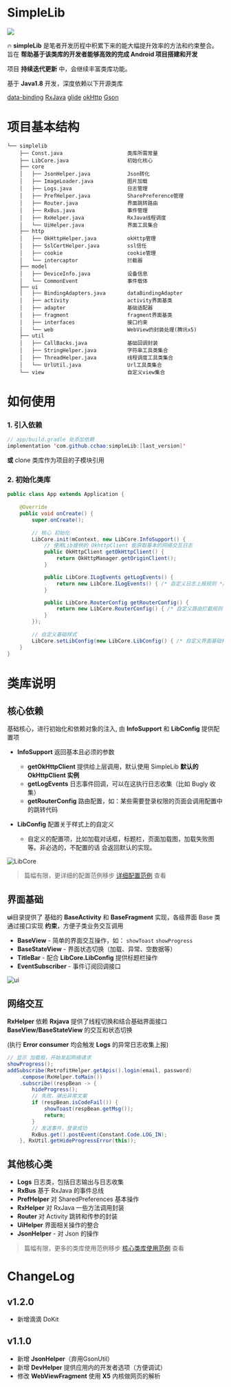 # SimpleLib
[ ![](https://api.bintray.com/packages/cchao1024/maven/simpleLib/images/download.svg) ](https://bintray.com/cchao1024/maven/simpleLib/_latestVersion)

🔥 **simpleLib** 是笔者开发历程中积累下来的能大幅提升效率的方法和约束整合。旨在 **帮助基于该类库的开发者能够高效的完成 Android 项目搭建和开发**

项目 **持续迭代更新** 中，会继续丰富类库功能。

基于 **Java1.8** 开发，深度依赖以下开源类库

 [data-binding](https://developer.android.com/topic/libraries/data-binding)   [RxJava](https://github.com/ReactiveX/RxJava)  [glide](https://github.com/bumptech/glide)  [okHttp](https://github.com/square/okhttp)  [Gson](https://github.com/google/gson)

# 项目基本结构
```
└── simplelib
    ├── Const.java                     类库所需常量
    ├── LibCore.java                   初始化核心
    ├── core                              
    │   ├── JsonHelper.java            Json转化
    │   ├── ImageLoader.java           图片加载    
    │   ├── Logs.java                  日志管理
    │   ├── PrefHelper.java            SharePreference管理
    │   ├── Router.java                界面跳转路由
    │   ├── RxBus.java                 事件管理
    │   ├── RxHelper.java              RxJava线程调度
    │   └── UiHelper.java              界面工具集合
    ├── http
    │   ├── OkHttpHelper.java          okHttp管理
    │   ├── SslCertHelper.java         ssl信任
    │   ├── cookie                     cookie管理
    │   └── intercaptor                拦截器
    ├── model
    │   ├── DeviceInfo.java            设备信息
    │   └── CommonEvent                事件载体
    ├── ui
    │   ├── BindingAdapters.java       dataBindingAdapter
    │   ├── activity                   activity界面基类
    │   ├── adapter                    基础适配器
    │   ├── fragment                   fragment界面基类
    │   ├── interfaces                 接口约束
    │   └── web                        WebView的封装处理(腾讯x5)
    ├── util
    │   ├── CallBacks.java             基础回调封装
    │   ├── StringHelper.java          字符串工具类集合
    │   ├── ThreadHelper.java          线程调度工具类集合
    │   └── UrlUtil.java               Url工具类集合
    └── view                           自定义view集合
```
# 如何使用
### 1. 引入依赖

```java
// app/build.gradle 处添加依赖
implementation 'com.github.cchao:simpleLib:[last_version]'
```
 **或** clone 类库作为项目的子模块引用
### 2. 初始化类库

```java
public class App extends Application {
    
    @Override
    public void onCreate() {
        super.onCreate();
        
        // 核心 初始化
        LibCore.init(mContext, new LibCore.InfoSupport() {
            // 使用Lib提供的 OkhttpClient 能获取基本的网络交互日志
            public OkHttpClient getOkHttpClient() {
                return OkHttpManager.getOriginClient();
            }

            public LibCore.ILogEvents getLogEvents() {
                return new LibCore.ILogEvents() { /* 自定义日志上报规则 */};
            }

            public LibCore.RouterConfig getRouterConfig() {
                return new LibCore.RouterConfig() { /* 自定义路由拦截规则 */};
            }
        });
        
        // 自定义基础样式
        LibCore.setLibConfig(new LibCore.LibConfig() { /* 自定义界面基础样式 */ });
    }
}
```

# 类库说明

## 核心依赖

基础核心，进行初始化和依赖对象的注入, 由 **InfoSupport** 和 **LibConfig** 提供配置项

* **InfoSupport** 返回基本且必须的参数
  
  * **getOkHttpClient**  提供给上层调用，默认使用 SimpleLib **默认的 OkHttpClient 实例**
  * **getLogEvents**  日志事件回调，可以在这执行日志收集（比如 Bugly 收集）
  * **getRouterConfig**  路由配置，如：某些需要登录权限的页面会调用配置中的跳转代码
* **LibConfig** 配置关于样式上的自定义
  
  - 自定义的配置项，比如加载对话框，标题栏，页面加载图，加载失败图等。非必选的，不配置的话 会返回默认的实现。


![LibCore](https://github.com/cchao1024/simpleLib/raw/master/document/Snipaste_5.png)

> 篇幅有限，更详细的配置范例移步 [详细配置范例](https://github.com/cchao1024/simpleLib/blob/master/document/InitSample.MD) 查看

## 界面基础
**ui**目录提供了 基础的 **BaseActivity** 和 **BaseFragment** 实现，各级界面 Base 类通过接口实现 **约束**，方便子类业务交互调用

- **BaseView** - 简单的界面交互操作，如： `showToast`  `showProgress`
- **BaseStateView** - 界面状态切换（加载、异常、空数据等）
- **TitleBar** - 配合 **LibCore.LibConfig** 提供标题栏操作
- **EventSubscriber** - 事件订阅回调接口

![ui](https://github.com/cchao1024/simpleLib/raw/master/document/Snipaste_1.jpg)



## 网络交互

**RxHelper** 依赖 **Rxjava** 提供了线程切换和结合基础界面接口 **BaseView/BaseStateView** 的交互和状态切换

(执行 **Error consumer** 均会触发 **Logs** 的异常日志收集上报)

```java
// 显示 加载框，开始发起网络请求
showProgress();
addSubscribe(RetrofitHelper.getApis().login(email, password)
    .compose(RxHelper.toMain())
    .subscribe((respBean -> {
        hideProgress();
        // 失败，弹出异常文案
        if (respBean.isCodeFail()) {
            showToast(respBean.getMsg());
            return;
        }
        // 发送事件，登录成功
        RxBus.get().postEvent(Constant.Code.LOG_IN);
    }, RxUtil.getHideProgressError(this));
```



## 其他核心类

- **Logs** 日志类，包括日志输出与日志收集
- **RxBus** 基于 RxJava 的事件总线
- **PrefHelper** 对 SharedPreferences 基本操作
- **RxHelper** 对 RxJava 一些方法调用封装
- **Router** 对 Activity 跳转和传参的封装
- **UiHelper** 界面相关操作的整合
- **JsonHelper** - 对 Json 的操作

> 篇幅有限，更多的类库使用范例移步 [核心类库使用范例](https://github.com/cchao1024/simpleLib/blob/master/document/coreSample.MD) 查看


# ChangeLog
        
## v1.2.0
- 新增滴滴 DoKit        
                 
## v1.1.0 
- 新增 **JsonHelper**（弃用GsonUtil）
- 新增 **DevHelper** 提供应用内的开发者选项（方便调试）
- 修改 **WebViewFragment** 使用 **X5** 内核做网页的解析
